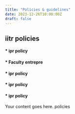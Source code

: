 ```yaml
---
title: "Policies & guidelines"
date: 2023-12-26T10:00:00Z
draft: false
---
```


## iitr policies

#### \* ipr policy

#### \* Faculty entrepre

#### \* ipr policy

#### \* ipr policy

#### \* ipr policy

Your content goes here. policies
